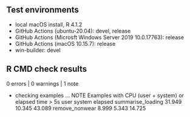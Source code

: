 ## Test environments

* local macOS install, R 4.1.2
* GitHub Actions (ubuntu-20.04): devel, release
* GitHub Actions (Microsft Windows Server 2019 10.0.17763): release
* GitHub Actions (macOS 10.15.7): release
* win-builder: devel

## R CMD check results

0 errors | 0 warnings | 1 note

* checking examples ... NOTE
  Examples with CPU (user + system) or elapsed time > 5s
                      user system elapsed
  summarise_loading 31.949 10.345  43.089
  remove_nonwear     8.999  5.343  14.725
